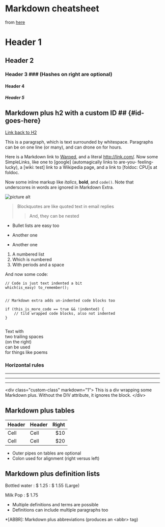 # Markdown cheatsheet
from [here](http://warpedvisions.org/projects/markdown-cheat-sheet/)

# Header 1 #
## Header 2 ##
### Header 3 ###             (Hashes on right are optional)
#### Header 4 ####
##### Header 5 #####
 
## Markdown plus h2 with a custom ID ##         {#id-goes-here}
[Link back to H2](#id-goes-here)
 
This is a paragraph, which is text surrounded by whitespace. Paragraphs can be on one
line (or many), and can drone on for hours.  
 
Here is a Markdown link to [Warped](http://warpedvisions.org), and a literal <http://link.com/>.
Now some SimpleLinks, like one to &#91;google&#93; (automagically links to are-you-
feeling-lucky), a &#91;wiki: test&#93; link to a Wikipedia page, and a link to
&#91;foldoc: CPU&#93;s at foldoc.  
 
Now some inline markup like _italics_,  **bold**, and `code()`. Note that underscores in
words are ignored in Markdown Extra.
 
![picture alt](/images/photo.jpeg "Title is optional")    
 
> Blockquotes are like quoted text in email replies
>> And, they can be nested
 
* Bullet lists are easy too
- Another one
+ Another one
 
1. A numbered list
2. Which is numbered
3. With periods and a space
 
And now some code:
 
    // Code is just text indented a bit
    which(is_easy) to_remember();
 
~~~
 
// Markdown extra adds un-indented code blocks too
 
if (this_is_more_code == true && !indented) {
    // tild wrapped code blocks, also not indented
}
 
~~~
 
Text with  
two trailing spaces  
(on the right)  
can be used  
for things like poems  
 
### Horizontal rules
 
* * * *
****
--------------------------
 
 
&lt;div class="custom-class" markdown="1"&gt;
This is a div wrapping some Markdown plus.  Without the DIV attribute, it ignores the
block.
&lt;/div&gt;
 
## Markdown plus tables ##
 
| Header | Header | Right  |
| ------ | ------ | -----: |
|  Cell  |  Cell  |   $10  |
|  Cell  |  Cell  |   $20  |
 
* Outer pipes on tables are optional
* Colon used for alignment (right versus left)
 
## Markdown plus definition lists ##
 
Bottled water
: $ 1.25
: $ 1.55 (Large)
 
Milk
Pop
: $ 1.75
 
* Multiple definitions and terms are possible
* Definitions can include multiple paragraphs too
 
*[ABBR]: Markdown plus abbreviations (produces an &lt;abbr&gt; tag)
